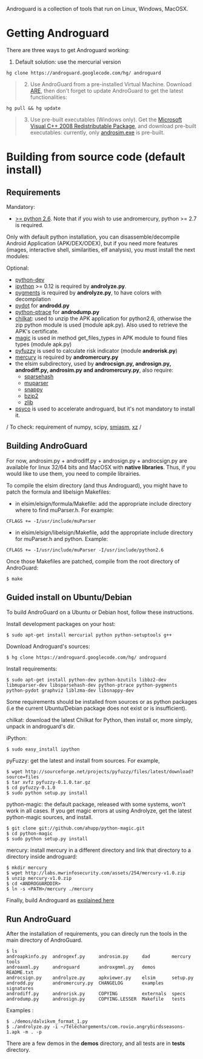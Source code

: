 Androguard is a collection of tools that run on Linux, Windows, MacOSX.





# Getting Androguard #

There are three ways to get Androguard working:

  1. Default solution: use the mercurial version

```
hg clone https://androguard.googlecode.com/hg/ androguard 
```

> 2. Use AndroGuard from a pre-installed Virtual Machine. Download [ARE](https://redmine.honeynet.org/projects/are/wiki), then don't forget to update AndroGuard to get the latest functionalities:

```
hg pull && hg update
```

> 3. Use pre-built executables (Windows only). Get the [Microsoft Visual C++ 2008 Redistributable Package](http://www.microsoft.com/en-us/download/details.aspx?id=29), and download pre-built executables: currently, only [androsim.exe](http://code.google.com/p/androguard/downloads/detail?name=androsim.exe&can=2&q=) is pre-built.

# Building from source code (default install) #

## Requirements ##

Mandatory:
  * [>= python 2.6](http://www.python.org). Note that if you wish to use andromercury, python >= 2.7 is required.

Only with default python installation, you can disassemble/decompile Android Application (APK/DEX/ODEX), but if you need more features (images, interactive shell, similarities, elf analysis), you must install the next modules:

Optional:
  * [python-dev](http://www.python.org)
  * [ipython](http://ipython.scipy.org) >= 0.12 is required by **androlyze.py**.
  * [pygments](http://pygments.org/) is required by **androlyze.py**, to have colors with decompilation
  * [pydot](http://code.google.com/p/pydot) for **androdd.py**
  * [python-ptrace](https://bitbucket.org/haypo/python-ptrace/wiki/Home) for **androdump.py**
  * [chilkat](http://www.chilkatsoft.com/): used to unzip the APK application for python2.6, otherwise the zip python module is used (module apk.py). Also used to retrieve the APK's certificate.
  * [magic](https://github.com/ahupp/python-magic) is used in method get\_files\_types in APK module to found files types (module apk.py)
  * [pyfuzzy](http://pyfuzzy.sourceforge.net/) is used to calculate risk indicator (module **androrisk.py**)
  * [mercury](http://labs.mwrinfosecurity.com/tools/2012/03/16/mercury/downloads/) is required by **andromercury.py**
  * the elsim subdirectory, used by **androcsign.py, androsign.py, androdiff.py, androsim.py and andromercury.py**, also require:
    * [sparsehash](http://code.google.com/p/google-sparsehash/)
    * [muparser](http://muparser.sourceforge.net/)
    * [snappy](http://code.google.com/p/snappy/)
    * [bzip2](http://bzip.org/)
    * [zlib](http://zlib.net/)
  * [psyco](http://psyco.sourceforge.net/) is used to accelerate androguard, but it's not mandatory to install it.


/ To check: requirement of numpy, scipy,   [smiasm](http://code.google.com/p/smiasm/), [xz](http://tukaani.org/xz/) /

## Building AndroGuard ##

For now, androsim.py + androdiff.py + androsign.py + androcsign.py are available for linux 32/64 bits and MacOSX with **native libraries**. Thus, if you would like to use them, you need to compile librairies.

To compile the elsim directory (and thus Androguard), you might have to patch the formula and libelsign Makefiles:

  * in elsim/elsign/formula/Makefile: add the appropriate include directory where to find muParser.h. For example:
```
CFLAGS += -I/usr/include/muParser
```
  * in elsim/elsign/libelsign/Makefile, add the appropriate include directory for muParser.h and python. Example:
```
CFLAGS += -I/usr/include/muParser -I/usr/include/python2.6
```

Once those Makefiles are patched, compile from the root directory of AndroGuard:
```
$ make
```

## Guided install on Ubuntu/Debian ##

To build AndroGuard on a Ubuntu or Debian host, follow these instructions.

Install development packages on your host:
```
$ sudo apt-get install mercurial python python-setuptools g++
```

Download Androguard's sources:
```
$ hg clone https://androguard.googlecode.com/hg/ androguard 
```

Install requirements:
```
$ sudo apt-get install python-dev python-bzutils libbz2-dev libmuparser-dev libsparsehash-dev python-ptrace python-pygments python-pydot graphviz liblzma-dev libsnappy-dev
```

Some requirements should be installed from sources or as python packages (i.e the current Ubuntu/Debian package does not exist or is insufficient).

chilkat: download the latest Chilkat for Python, then install or, more simply, unpack in androguard's dir.


iPython:
```
$ sudo easy_install ipython
```

pyFuzzy: get the latest and install from sources. For example,
```
$ wget http://sourceforge.net/projects/pyfuzzy/files/latest/download?source=files
$ tar xvfz pyfuzzy-0.1.0.tar.gz
$ cd pyfuzzy-0.1.0
$ sudo python setup.py install
```

python-magic: the default package, released with some systems, won't work in all cases. If you get magic errors at using Androlyze, get the latest python-magic sources, and install.
```
$ git clone git://github.com/ahupp/python-magic.git
$ cd python-magic
$ sudo python setup.py install 
```


mercury: install mercury in a different directory and link that directory to a directory inside androguard:
```
$ mkdir mercury
$ wget http://labs.mwrinfosecurity.com/assets/254/mercury-v1.0.zip
$ unzip mercury-v1.0.zip
$ cd <ANDROGUARDDIR>
$ ln -s <PATH>/mercury ./mercury
```


Finally, build Androguard as [explained here](http://code.google.com/p/androguard/wiki/Installation#Building)


## Run AndroGuard ##

After the installation of requirements, you can direcly run the tools in the main directory of AndroGuard.

```
$ ls
androapkinfo.py  androgexf.py     androsim.py     dad        mercury     tools
androaxml.py     androguard       androxgmml.py   demos      README.txt
androcsign.py    androlyze.py     apkviewer.py    elsim      setup.py
androdd.py       andromercury.py  CHANGELOG       examples   signatures
androdiff.py     androrisk.py     COPYING         externals  specs
androdump.py     androsign.py     COPYING.LESSER  Makefile   tests
```

Examples :
```
$ ./demos/dalvikvm_format_1.py
$ ./androlyze.py -i ~/Téléchargements/com.rovio.angrybirdsseasons-1.apk -m . -p
```

There are a few demos in the **demos** directory, and all tests are in **tests** directory.
